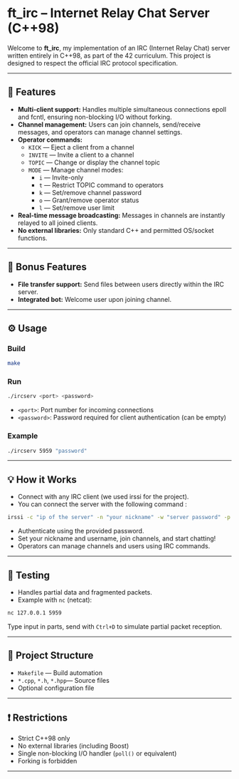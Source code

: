 # ft_irc – Internet Relay Chat Server (C++98)

Welcome to **ft_irc**, my implementation of an IRC (Internet Relay Chat) server written entirely in C++98, as part of the 42 curriculum. This project is designed to respect the official IRC protocol specification.

---

## 🚀 Features

- **Multi-client support:** Handles multiple simultaneous connections epoll and fcntl, ensuring non-blocking I/O without forking.
- **Channel management:** Users can join channels, send/receive messages, and operators can manage channel settings.
- **Operator commands:**  
  - `KICK` — Eject a client from a channel  
  - `INVITE` — Invite a client to a channel  
  - `TOPIC` — Change or display the channel topic  
  - `MODE` — Manage channel modes:  
    - `i` — Invite-only  
    - `t` — Restrict TOPIC command to operators  
    - `k` — Set/remove channel password  
    - `o` — Grant/remove operator status  
    - `l` — Set/remove user limit  
- **Real-time message broadcasting:** Messages in channels are instantly relayed to all joined clients.
- **No external libraries:** Only standard C++ and permitted OS/socket functions.

---

## 🌟 Bonus Features

- **File transfer support:** Send files between users directly within the IRC server.
- **Integrated bot:** Welcome user upon joining channel.

---

## ⚙️ Usage

### Build

```bash
make
```

### Run

```bash
./ircserv <port> <password>
```
- `<port>`: Port number for incoming connections
- `<password>`: Password required for client authentication (can be empty)

### Example

```bash
./ircserv 5959 "password"
```

---

## 💡 How it Works

- Connect with any IRC client (we used irssi for the project).
- You can connect the server with the following command :
```bash
irssi -c "ip of the server" -n "your nickname" -w "server password" -p "server port"
```
- Authenticate using the provided password.
- Set your nickname and username, join channels, and start chatting!
- Operators can manage channels and users using IRC commands.

---

## 🧪 Testing

- Handles partial data and fragmented packets.
- Example with `nc` (netcat):

```bash
nc 127.0.0.1 5959
```
Type input in parts, send with `Ctrl+D` to simulate partial packet reception.

---

## 📁 Project Structure

- `Makefile` — Build automation
- `*.cpp`, `*.h`, `*.hpp`— Source files
- Optional configuration file

---

## ❗ Restrictions

- Strict C++98 only
- No external libraries (including Boost)
- Single non-blocking I/O handler (`poll()` or equivalent)
- Forking is forbidden

---
